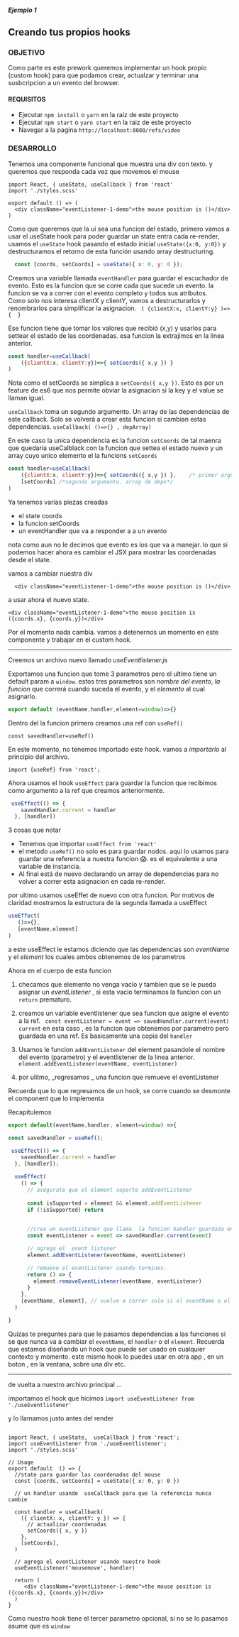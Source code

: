 #####  Ejemplo 1

## Creando tus propios hooks

### OBJETIVO

Como parte es este prework queremos implementar un hook propio (custom hook) para que podamos crear, actualzar y terminar una susbcripcion a un evento del browser.

#### REQUISITOS

* Ejecutar `npm install` o `yarn` en la raiz de este proyecto
* Ejecutar `npm start` o `yarn start` en la raiz de este proyecto
* Navegar a la pagina `http://localhost:8080/refs/video`

### DESARROLLO

Tenemos una  componente funcional que muestra una div con texto.
y queremos que responda cada vez que movemos el mouse

```JSX
import React, { useState, useCallback } from 'react'
import './styles.scss'

export default () => (
  <div className="eventListener-1-demo">the mouse position is ()</div>
)
```

Como que queremos que la ui sea una funcion del estado,
primero vamos a usar el useState hook para poder guardar un state entra cada re-render, usamos el `useState` hook pasando el estado inicial `useState({x:0, y:0})` y destructuramos el retorno de esta función usando array destructuring.

```js
  const [coords, setCoords] = useState({ x: 0, y: 0 });
```

Creamos una variable llamada `eventHandler` para guardar el escuchador de evento.
Esto es la funcion que se corre cada que sucede un evento.
la funcion se va a correr con el evento completo y todos sus atributos.  
Como solo nos interesa clientX y clientY, vamos a destructurarlos y renombrarlos para simplificar la asignacion. ` ( {clientX:x, clientY:y} )=>{  }` 

Ese funcion tiene que tomar los valores que recibió (x,y) y usarlos para settear el estado de las coordenadas. esa funcion la extrajimos en la linea anterior.

```js
const handler=useCallback(
    ({clientX:x, clientY:y})=>{ setCoords({ x,y }) }
) 
```
Nota como el setCoords se simplica a `setCoords({ x,y })`.  Esto es por un feature de es6 que nos permite obviar la asignacion si la key y el value se llaman igual.



`useCallback` toma un segundo argumento. Un array de las dependencias de este callback.
Solo se volverá a crear esta funcion si cambian estas dependencias.
`useCallback( ()=>{} , depArray)`

En este caso la unica dependencia es la funcion `setCoords` de tal maenra que quedaria useCalblack con la funcion que settea el estado nuevo  y un array cuyo unico elemento el la funcions `setCoords`

```js
const handler=useCallback(
    ({clientX:x, clientY:y})=>{ setCoords({ x,y }) },    /* primer argumento. nuestra funcion */
    [setCoords] /*segundo argumento. array de deps*/
) 
```

Ya tenemos varias piezas creadas

- el state coords
-  la funcion setCoords
-   un eventHandler que va a responder a a un evento
  
nota como aun no le decimos que evento es los que va a manejar.
lo que si podemos hacer ahora es cambiar el JSX para mostrar  las coordenadas desde el state.

vamos a cambiar nuestra div 
```JSX
  <div className="eventListener-1-demo">the mouse position is ()</div>
  ```

  a usar ahora el nuevo state.

  ```JSX
  <div className="eventListener-1-demo">the mouse position is ({coords.x}, {coords.y})</div>
  ```

Por el momento nada cambia.
vamos a detenernos un momento en este componente y trabajar en el custom hook.


----
Creemos un archivo nuevo llamado _useEventlistener.js_

Exportamos una funcion que tome 3 parametros pero el ultimo tiene un default param a `window`.
estos tres parametros son _nombre del evento_, _la funcion_ que correrá cuando  suceda el evento, y el _elemento_ al cual asignarlo.

```js
export default (eventName,handler,element=window)=>{}
```
Dentro del la funcion primero creamos una ref con `useRef()`

`const savedHandler=useRef()`

En este momento, no tenemos importado este hook. vamos a *importarlo* al principio del archivo.

`import {useRef} from 'react';`

Ahora usamos el hook `useEffect` para guardar  la funcion que recibimos como argumento a la ref que creamos anteriormente.

```js
 useEffect(() => {
    savedHandler.current = handler
  }, [handler])
  ```

3 cosas que notar

- Tenemos que importar `useEffect from 'react' `
-  el metodo `useRef()` no solo es para guardar nodos. aqui lo usamos para guardar una referencia a nuestra funcion :scream:.
es el equivalente a una variable de instancia.
-  Al final está de nuevo declarando un array de dependencias para no volver a correr esta asignacion en cada re-render. 


 por ultimo usamos useEffet de nuevo con otra funcion.
 Por motivos de claridad mostramos la estructura de la segunda llamada a useEffect

 ```js
useEffect(
    ()=>{}, 
    [eventName,element]
)
```

a este useEffect le estamos diciendo que las dependencias son *eventName* y el *element* los cuales ambos obtenemos de los parametros

Ahora en el cuerpo de esta funcion 

1. checamos que elemento no venga vacío y tambien que se le pueda asignar un  _eventListener_ , si esta vacio terminamos la funcion con un `return` prematuro.

2. creamos un variable eventlistener  que sea funcion que asigne el evento a  la ref.
` const eventListener = event => savedHandler.current(event)`
`current` en esta caso , es la funcion que obtenemos por parametro pero guardada en una ref. Es basicamente una copia del `handler`

3. Usamos le funcion `addEventListener` del element pasandole el nombre del evento (parametro) y el eventlistener de la linea anterior.
` element.addEventListener(eventName, eventListener)`
4. por ulitmo, _regresamos _ una funcion que remueve el eventListener

Recuerda que lo que regresamos de un hook, se corre cuando se desmonte el component que lo implementa

Recapitulemos

```js
export default(eventName,handler, element=window) =>{

const savedHandler = useRef();

 useEffect(() => {
    savedHandler.current = handler
  }, [handler]);

  useEffect(
    () => {
      // asegurate que el element soporte addEventListener
      
      const isSupported = element && element.addEventListener
      if (!isSupported) return

      
      //crea un eventListener que llama  la funcion handler guardada en ref
      const eventListener = event => savedHandler.current(event)

      // agrega el  event listener
      element.addEventListener(eventName, eventListener)

      // remueve el eventListener cuando termines.
      return () => {
        element.removeEventListener(eventName, eventListener)
      }
    },
    [eventName, element], // vuelve a correr solo si el eventName o el elemento cambia
  )

}
```

Quizas te preguntes para que le pasamos dependencias a las funciones si se que nunca va a cambiar el `eventName`, el `handler`  o el `element`.
Recuerda que estamos diseñando un hook que  puede ser usado en cualquier contexto  y momento. 
este mismo hook lo puedes usar en otra app , en un boton , en la ventana, sobre una div  etc.

---

de vuelta a nuestro archivo principal ...


importamos el hook que hicimos
`import useEventListener from './useEventlistener'`

y lo llamamos  justo antes del render


```JSX

import React, { useState,  useCallback } from 'react';
import useEventListener from './useEventlistener';
import './styles.scss'

// Usage
export default  () => {
  //state para guardar las coordenadas del mouse
  const [coords, setCoords] = useState({ x: 0, y: 0 })

  // un handler usando  useCallback para que la referencia nunca cambie

  const handler = useCallback(
    ({ clientX: x, clientY: y }) => {
      // actualizar coordenadas
      setCoords({ x, y })
    },
    [setCoords],
  )

  // agrega el eventListener usando nuestro hook
  useEventListener('mousemove', handler)

  return (
     <div className="eventListener-1-demo">the mouse position is ({coords.x}, {coords.y})</div>    
  )
}
```


Como nuestro hook tiene el tercer parametro opcional, si no se lo pasamos asume que es `window`



